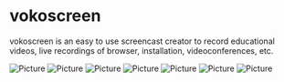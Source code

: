 vokoscreen
==========

vokoscreen is an easy to use screencast creator to record educational videos, live recordings of browser, installation, videoconferences, etc.


![Picture](http://linuxecke.volkoh.de/vokoscreen/vokoscreen-0.png)
![Picture](http://linuxecke.volkoh.de/vokoscreen/vokoscreen-1.png)
![Picture](http://linuxecke.volkoh.de/vokoscreen/vokoscreen-2.png)
![Picture](http://linuxecke.volkoh.de/vokoscreen/vokoscreen-3.png)
![Picture](http://linuxecke.volkoh.de/vokoscreen/vokoscreen-4.png)
![Picture](http://linuxecke.volkoh.de/vokoscreen/vokoscreen-5.png)
![Picture](http://linuxecke.volkoh.de/vokoscreen/vokoscreen-6.png)
